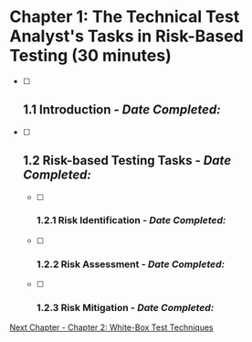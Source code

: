# Chapter 1: The Technical Test Analyst's Tasks in Risk-Based Testing (30 minutes)

- [ ] ## 1.1 Introduction - _Date Completed:_
- [ ] ## 1.2 Risk-based Testing Tasks - _Date Completed:_
    - [ ] ### 1.2.1 Risk Identification - _Date Completed:_
    - [ ] ### 1.2.2 Risk Assessment - _Date Completed:_
    - [ ] ### 1.2.3 Risk Mitigation - _Date Completed:_

[Next Chapter - Chapter 2: White-Box Test Techniques](chapters/2-white-box-test-techniques.md)
